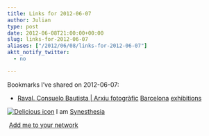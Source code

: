 ```yaml
---
title: Links for 2012-06-07
author: Julian
type: post
date: 2012-06-08T21:00:00+00:00
slug: links-for-2012-06-07 
aliases: ["/2012/06/08/links-for-2012-06-07"]
aktt_notify_twitter:
  - no

---
```

Bookmarks I&#8217;ve shared on 2012-06-07:

  * [Raval. Consuelo Bautista | Arxiu fotogr&agrave;fic][1] 
    [Barcelona][2] [exhibitions][3] </li> </ul> 
    
    <p class="deliciouslink">
      <a href="https://del.icio.us/synesthesia" title="See all my bookmarks on del.icio.us"><img src="https://www.synesthesia.co.uk/images/deliciousicon.jpg" alt="Delicious icon" /></a>&nbsp;I am <a href="https://del.icio.us/synesthesia" title="See all my bookmarks on del.icio.us">Synesthesia</a>
    </p>
    
    <p class="deliciouslink">
      <a href="https://del.icio.us/network?add=synesthesia" title="Add me to your del.icio.us network"><img src="https://www.synesthesia.co.uk/images/add.gif" alt="" /></a>&nbsp;<a href="https://del.icio.us/network?add=synesthesia" title="Add me to your del.icio.us network">Add me to your network</a>
    </p>

 [1]: https://arxiufotografic.bcn.cat/es/exposicion/raval-consuelo-bautista
 [2]: https://www.delicious.com/synesthesia/Barcelona
 [3]: https://www.delicious.com/synesthesia/exhibitions